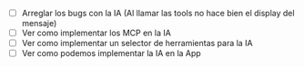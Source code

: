 - [ ] Arreglar los bugs con la IA (Al llamar las tools no hace bien el display del mensaje)
- [ ] Ver como implementar los MCP en la IA
- [ ] Ver como implementar un selector de herramientas para la IA
- [ ] Ver como podemos implementar la IA en la App